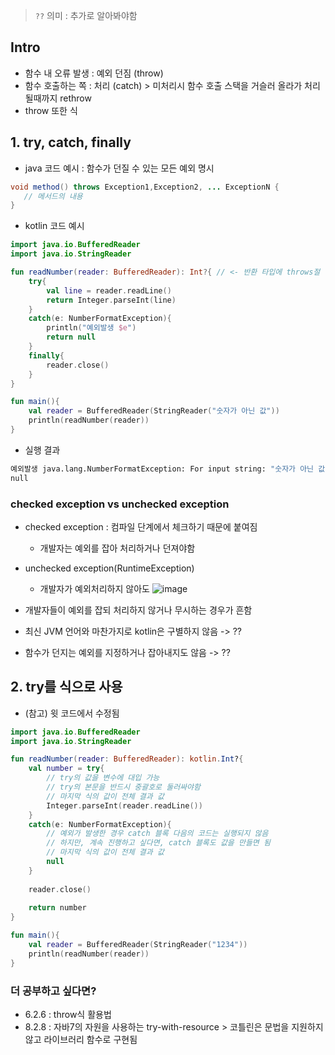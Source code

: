 > `??` 의미 : 추가로 알아봐야함

## Intro
- 함수 내 오류 발생 : 예외 던짐 (throw)
- 함수 호출하는 쪽 : 처리 (catch) > 미처리시 함수 호출 스택을 거슬러 올라가 처리될때까지 rethrow
- throw 또한 식

## 1. try, catch, finally

* java 코드 예시 : 함수가 던질 수 있는 모든 예외 명시
```java
void method() throws Exception1,Exception2, ... ExceptionN {
   // 메서드의 내용
}
```

* kotlin 코드 예시
```kotlin
import java.io.BufferedReader
import java.io.StringReader

fun readNumber(reader: BufferedReader): Int?{ // <- 반환 타입에 throws절 없음
    try{
        val line = reader.readLine()
        return Integer.parseInt(line)
    }
    catch(e: NumberFormatException){
        println("예외발생 $e")
        return null
    }
    finally{
        reader.close()
    }
}

fun main(){
    val reader = BufferedReader(StringReader("숫자가 아닌 값"))
    println(readNumber(reader))
}
```

* 실행 결과

```bash
예외발생 java.lang.NumberFormatException: For input string: "숫자가 아닌 값"
null
```

### checked exception vs unchecked exception
- checked exception : 컴파일 단계에서 체크하기 때문에 붙여짐
  -  개발자는 예외를 잡아 처리하거나 던져야함
- unchecked exception(RuntimeException)
  - 개발자가 예외처리하지 않아도 
![image](https://github.com/user-attachments/assets/c512f307-1d2c-461f-8a9c-40948ac0e9fe)


- 개발자들이 예외를 잡되 처리하지 않거나 무시하는 경우가 흔함
- 최신 JVM 언어와 마찬가지로 kotlin은 구별하지 않음 -> ??
- 함수가 던지는 예외를 지정하거나 잡아내지도 않음 -> ??




## 2. try를 식으로 사용
* (참고) 윗 코드에서 수정됨
  
```kotlin
import java.io.BufferedReader
import java.io.StringReader

fun readNumber(reader: BufferedReader): kotlin.Int?{
    val number = try{
        // try의 값을 변수에 대입 가능
        // try의 본문을 반드시 중괄호로 둘러싸야함
        // 마지막 식의 값이 전체 결과 값
        Integer.parseInt(reader.readLine()) 
    }
    catch(e: NumberFormatException){
        // 예외가 발생한 경우 catch 블록 다음의 코드는 실행되지 않음
        // 하지만, 계속 진행하고 싶다면, catch 블록도 값을 만들면 됨
        // 마지막 식의 값이 전체 결과 값
        null 
    }
    
    reader.close()
    
    return number
}

fun main(){
    val reader = BufferedReader(StringReader("1234"))
    println(readNumber(reader))
}
```

### 더 공부하고 싶다면?
- 6.2.6 : throw식 활용법
- 8.2.8 : 자바7의 자원을 사용하는 try-with-resource > 코틀린은 문법을 지원하지 않고 라이브러리 함수로 구현됨
